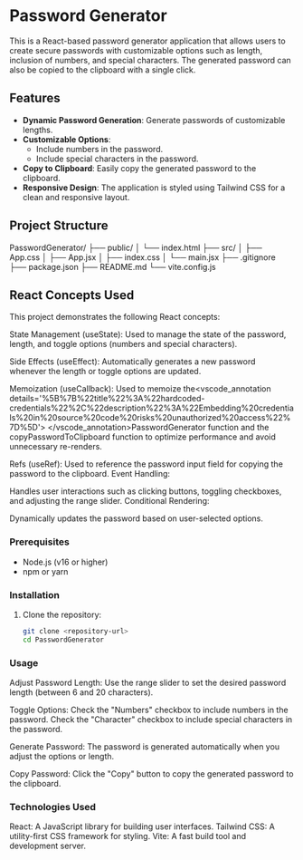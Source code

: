 # Password Generator

This is a React-based password generator application that allows users to create secure passwords with customizable options such as length, inclusion of numbers, and special characters. The generated password can also be copied to the clipboard with a single click.

## Features

- **Dynamic Password Generation**: Generate passwords of customizable lengths.
- **Customizable Options**:
  - Include numbers in the password.
  - Include special characters in the password.
- **Copy to Clipboard**: Easily copy the generated password to the clipboard.
- **Responsive Design**: The application is styled using Tailwind CSS for a clean and responsive layout.

## Project Structure
PasswordGenerator/ ├── public/ │ └── index.html ├── src/ │ ├── App.css │ ├── App.jsx │ ├── index.css │ └── main.jsx ├── .gitignore ├── package.json ├── README.md └── vite.config.js


## React Concepts Used
This project demonstrates the following React concepts:

State Management (useState):
Used to manage the state of the password, length, and toggle options (numbers and special characters).

Side Effects (useEffect):
Automatically generates a new password whenever the length or toggle options are updated.

Memoization (useCallback):
Used to memoize the<vscode_annotation details='%5B%7B%22title%22%3A%22hardcoded-credentials%22%2C%22description%22%3A%22Embedding%20credentials%20in%20source%20code%20risks%20unauthorized%20access%22%7D%5D'> </vscode_annotation>PasswordGenerator function and the copyPasswordToClipboard function to optimize performance and avoid unnecessary re-renders.

Refs (useRef):
Used to reference the password input field for copying the password to the clipboard.
Event Handling:

Handles user interactions such as clicking buttons, toggling checkboxes, and adjusting the range slider.
Conditional Rendering:

Dynamically updates the password based on user-selected options.

### Prerequisites

- Node.js (v16 or higher)
- npm or yarn

### Installation

1. Clone the repository:
   ```sh
   git clone <repository-url>
   cd PasswordGenerator

### Usage
Adjust Password Length: Use the range slider to set the desired password length (between 6 and 20 characters).

Toggle Options: Check the "Numbers" checkbox to include numbers in the password.
Check the "Character" checkbox to include special characters in the password.

Generate Password: The password is generated automatically when you adjust the options or length.

Copy Password: Click the "Copy" button to copy the generated password to the clipboard.


### Technologies Used
React: A JavaScript library for building user interfaces.
Tailwind CSS: A utility-first CSS framework for styling.
Vite: A fast build tool and development server.